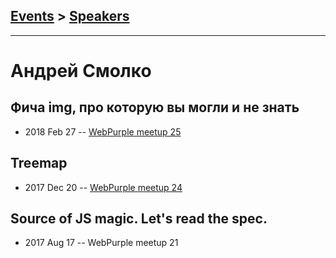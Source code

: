## [Events](../README.md) > [Speakers](../speakers.md)
---

# Андрей Смолко

## Фича img, про которую вы могли и не знать
- 2018 Feb 27 -- [WebPurple meetup 25](https://youtu.be/X9se89JEU-A?t=4113)    
## Treemap
- 2017 Dec 20 -- [WebPurple meetup 24](https://youtu.be/amkV3KRyw28?t=2732)    
## Source of JS magic. Let&#39;s read the spec.
- 2017 Aug 17 -- WebPurple meetup 21    
